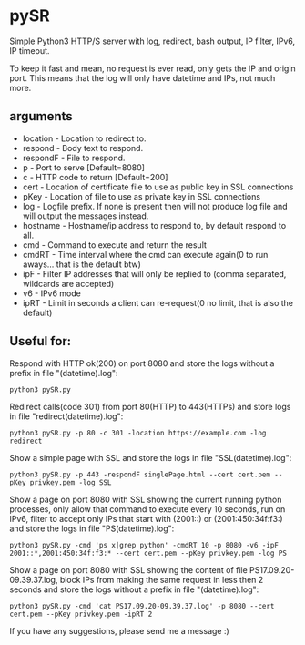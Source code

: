 # pySR
Simple Python3 HTTP/S server with log, redirect, bash output, IP filter, IPv6, IP timeout.

To keep it fast and mean, no request is ever read, only gets the IP and origin port.
This means that the log will only have datetime and IPs, not much more.

## arguments

* location - Location to redirect to.
* respond - Body text to respond.
* respondF - File to respond.
* p - Port to serve [Default=8080]
* c - HTTP code to return [Default=200]
* cert - Location of certificate file to use as public key in SSL connections
* pKey - Location of file to use as private key in SSL connections
* log - Logfile prefix. If none is present then will not produce log file and will output the messages instead.
* hostname - Hostname/ip address to respond to, by default respond to all.
* cmd - Command to execute and return the result
* cmdRT - Time interval where the cmd can execute again(0 to run aways... that is the default btw)
* ipF - Filter IP addresses that will only be replied to (comma separated, wildcards are accepted)
* v6 - IPv6 mode
* ipRT - Limit in seconds a client can re-request(0 no limit, that is also the default)

## Useful for:

Respond with HTTP ok(200) on port 8080 and store the logs without a prefix in file "(datetime).log":

`
python3 pySR.py
`

Redirect calls(code 301) from port 80(HTTP) to 443(HTTPs) and store logs in file "redirect(datetime).log":

`
python3 pySR.py -p 80 -c 301 -location https://example.com -log redirect
`

Show a simple page with SSL and store the logs in file "SSL(datetime).log":

`
python3 pySR.py -p 443 -respondF singlePage.html --cert cert.pem --pKey privkey.pem -log SSL
`

Show a page on port 8080 with SSL showing the current running python processes, only allow that command to execute every 10 seconds, run on IPv6, filter to accept only IPs that start with (2001::) or (2001:450:34f:f3:) and store the logs in file "PS(datetime).log":

`
python3 pySR.py -cmd 'ps x|grep python' -cmdRT 10 -p 8080 -v6 -ipF 2001::*,2001:450:34f:f3:* --cert cert.pem --pKey privkey.pem -log PS
`

Show a page on port 8080 with SSL showing the content of file PS17.09.20-09.39.37.log, block IPs from making the same request in less then 2 seconds and store the logs without a prefix in file "(datetime).log":

`
python3 pySR.py -cmd 'cat PS17.09.20-09.39.37.log' -p 8080 --cert cert.pem --pKey privkey.pem -ipRT 2
`


If you have any suggestions, please send me a message :)
